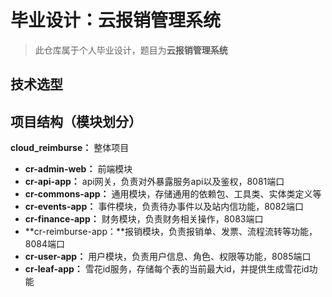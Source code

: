 # 毕业设计：云报销管理系统

> 此仓库属于个人毕业设计，题目为**云报销管理系统**

## 技术选型

## 项目结构（模块划分）

**cloud_reimburse：**    整体项目

- **cr-admin-web：**    前端模块
- **cr-api-app：**      api网关，负责对外暴露服务api以及鉴权，8081端口
- **cr-commons-app：**  通用模块，存储通用的依赖包、工具类、实体类定义等
- **cr-events-app：**   事件模块，负责待办事件以及站内信功能，8082端口
- **cr-finance-app：**  财务模块，负责财务相关操作，8083端口
- **cr-reimburse-app：**报销模块，负责报销单、发票、流程流转等功能，8084端口
- **cr-user-app：**     用户模块，负责用户信息、角色、权限等功能，8085端口
- **cr-leaf-app：**     雪花id服务，存储每个表的当前最大id，并提供生成雪花id功能


